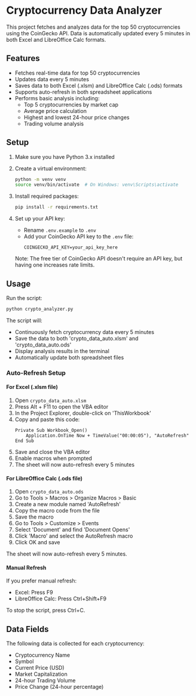 # Cryptocurrency Data Analyzer

This project fetches and analyzes data for the top 50 cryptocurrencies using the CoinGecko API. Data is automatically updated every 5 minutes in both Excel and LibreOffice Calc formats.

## Features

- Fetches real-time data for top 50 cryptocurrencies
- Updates data every 5 minutes
- Saves data to both Excel (.xlsm) and LibreOffice Calc (.ods) formats
- Supports auto-refresh in both spreadsheet applications
- Performs basic analysis including:
  - Top 5 cryptocurrencies by market cap
  - Average price calculation
  - Highest and lowest 24-hour price changes
  - Trading volume analysis

## Setup

1. Make sure you have Python 3.x installed
2. Create a virtual environment:
   ```bash
   python -m venv venv
   source venv/bin/activate  # On Windows: venv\Scripts\activate
   ```
3. Install required packages:
   ```bash
   pip install -r requirements.txt
   ```

4. Set up your API key:
   - Rename `.env.example` to `.env`
   - Add your CoinGecko API key to the `.env` file:
     ```
     COINGECKO_API_KEY=your_api_key_here
     ```
   Note: The free tier of CoinGecko API doesn't require an API key, but having one increases rate limits.

## Usage

Run the script:
```bash
python crypto_analyzer.py
```

The script will:
- Continuously fetch cryptocurrency data every 5 minutes
- Save the data to both 'crypto_data_auto.xlsm' and 'crypto_data_auto.ods'
- Display analysis results in the terminal
- Automatically update both spreadsheet files

### Auto-Refresh Setup

#### For Excel (.xlsm file)

1. Open `crypto_data_auto.xlsm`
2. Press Alt + F11 to open the VBA editor
3. In the Project Explorer, double-click on 'ThisWorkbook'
4. Copy and paste this code:
   ```vba
   Private Sub Workbook_Open()
       Application.OnTime Now + TimeValue("00:00:05"), "AutoRefresh"
   End Sub
   ```
5. Save and close the VBA editor
6. Enable macros when prompted
7. The sheet will now auto-refresh every 5 minutes

#### For LibreOffice Calc (.ods file)

1. Open `crypto_data_auto.ods`
2. Go to Tools > Macros > Organize Macros > Basic
3. Create a new module named 'AutoRefresh'
4. Copy the macro code from the file
5. Save the macro
6. Go to Tools > Customize > Events
7. Select 'Document' and find 'Document Opens'
8. Click 'Macro' and select the AutoRefresh macro
9. Click OK and save

The sheet will now auto-refresh every 5 minutes.

#### Manual Refresh

If you prefer manual refresh:
- Excel: Press F9
- LibreOffice Calc: Press Ctrl+Shift+F9

To stop the script, press Ctrl+C.

## Data Fields

The following data is collected for each cryptocurrency:
- Cryptocurrency Name
- Symbol
- Current Price (USD)
- Market Capitalization
- 24-hour Trading Volume
- Price Change (24-hour percentage)
